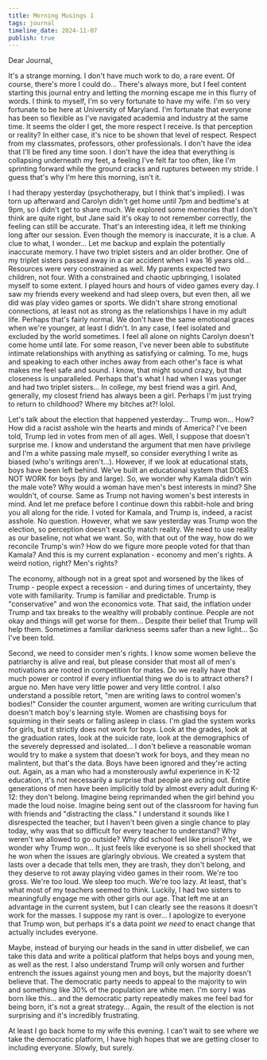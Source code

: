 ```yaml
---
title: Morning Musings 1
tags: journal
timeline_date: 2024-11-07
publish: true
---
```


Dear Journal,

It's a strange morning. I don't have much work to do, a rare event. Of course, there's more I could do... There's always more, but I feel content starting this journal entry and letting the morning escape me in this flurry of words. I think to myself, I'm so very fortunate to have my wife. I'm so very fortunate to be here at University of Maryland. I'm fortunate that everyone has been so flexible as I've navigated academia and industry at the same time. It seems the older I get, the more respect I receive. Is that perception or reality? In either case, it's nice to be shown that level of respect. Respect from my classmates, professors, other professionals. I don't have the idea that I'll be fired any time soon. I don't have the idea that everything is collapsing underneath my feet, a feeling I've felt far too often, like I'm sprinting forward while the ground cracks and ruptures between my stride. I guess that's why I'm here this morning, isn't it.

I had therapy yesterday (psychotherapy, but I think that's implied). I was torn up afterward and Carolyn didn't get home until 7pm and bedtime's at 9pm, so I didn't get to share much. We explored some memories that I don't think are quite right, but Jane said it's okay to not remember correctly, the feeling can still be accurate. That's an interesting idea, it left me thinking long after our session. Even though the memory is inaccurate, it is a clue. A clue to what, I wonder... Let me backup and explain the potentially inaccurate memory. I have two triplet sisters and an older brother. One of my triplet sisters passed away in a car accident when I was 16 years old... Resources were very constrained as well. My parents expected two children, not four. With a constrained and chaotic upbringing, I isolated myself to some extent. I played hours and hours of video games every day. I saw my friends every weekend and had sleep overs, but even then, all we did was play video games or sports. We didn't share strong emotional connections, at least not as strong as the relationships I have in my adult life. Perhaps that's fairly normal. We don't have the same emotional graces when we're younger, at least I didn't. In any case, I feel isolated and excluded by the world sometimes. I feel all alone on nights Carolyn doesn't come home until late. For some reason, I've never been able to substitute intimate relationships with anything as satisfying or calming. To me, hugs and speaking to each other inches away from each other's face is what makes me feel safe and sound. I know, that might sound crazy, but that closeness is unparalleled. Perhaps that's what I had when I was younger and had two triplet sisters... In college, my best friend was a girl. And, generally, my closest friend has always been a girl. Perhaps I'm just trying to return to childhood? Where my bitches at?! lolol.

Let's talk about the election that happened yesterday... Trump won... How? How did a racist asshole win the hearts and minds of America? I've been told, Trump led in votes from men of all ages. Well, I suppose that doesn't surprise me. I know and understand the argument that men have privilege and I'm a white passing male myself, so consider everything I write as biased (who's writings aren't...). However, if we look at educational stats, boys have been left behind. We've built an educational system that DOES NOT WORK for boys (by and large). So, we wonder why Kamala didn't win the male vote? Why would a woman have men's best interests in mind? She wouldn't, of course. Same as Trump not having women's best interests in mind. And let me preface before I continue down this rabbit-hole and bring you all along for the ride. I voted for Kamala, and Trump is, indeed, a racist asshole. No question. However, what we saw yesterday was Trump won the election, so perception doesn't exactly match reality. We need to use reality as our baseline, not what we want. So, with that out of the way, how do we reconcile Trump's win? How do we figure more people voted for that than Kamala? And this is my current explanation - economy and men's rights. A weird notion, right? Men's rights?

The economy, although not in a great spot and worsened by the likes of Trump - people expect a recession - and during times of uncertainty, they vote with familiarity. Trump is familiar and predictable. Trump is "conservative" and won the economics vote. That said, the inflation under Trump and tax breaks to the wealthy will probably continue. People are not okay and things will get worse for them... Despite their belief that Trump will help them. Sometimes a familiar darkness seems safer than a new light... So I've been told.

Second, we need to consider men's rights. I know some women believe the patriarchy is alive and real, but please consider that most all of men's motivations are rooted in competition for mates. Do we really have that much power or control if every influential thing we do is to attract others? I argue no. Men have very little power and very little control. I also understand a possible retort, "men are writing laws to control women's bodies!" Consider the counter argument, women are writing curriculum that doesn't match boy's learning style. Women are chastising boys for squirming in their seats or falling asleep in class. I'm glad the system works for girls, but it strictly does not work for boys. Look at the grades, look at the graduation rates, look at the suicide rate, look at the demographics of the severely depressed and isolated... I don't believe a reasonable woman would try to make a system that doesn't work for boys, and they mean no malintent, but that's the data. Boys have been ignored and they're acting out. Again, as a man who had a monsterously awful experience in K-12 education, it's not necessarily a surprise that people are acting out. Entire generations of men have been implicitly told by almost every adult during K-12: they don't belong. Imagine being reprimanded when the girl behind you made the loud noise. Imagine being sent out of the classroom for having fun with friends and "distracting the class." I understand it sounds like I disrespected the teacher, but I haven't been given a single chance to play today, why was that so difficult for every teacher to understand? Why weren't we allowed to go outside? Why did school feel like prison? Yet, we wonder why Trump won... It just feels like everyone is so shell shocked that he won when the issues are glaringly obvious. We created a system that lasts over a decade that tells men, they are trash, they don't belong, and they deserve to rot away playing video games in their room. We're too gross. We're too loud. We sleep too much. We're too lazy. At least, that's what most of my teachers seemed to think. Luckily, I had two sisters to meaningfully engage me with other girls our age. That left me at an advantage in the current system, but I can clearly see the reasons it doesn't work for the masses. I suppose my rant is over... I apologize to everyone that Trump won, but perhaps it's a data point _we need_ to enact change that actually includes everyone.

Maybe, instead of burying our heads in the sand in utter disbelief, we can take this data and write a political platform that helps boys and young men, as well as the rest. I also understand Trump will only worsen and further entrench the issues against young men and boys, but the majority doesn't believe that. The democratic party needs to appeal to the majority to win and something like 30% of the population are white men. I'm sorry I was born like this... and the democratic party repeatedly makes me feel bad for being born, it's not a great strategy... Again, the result of the election is not surprising and it's incredibly frustrating.

At least I go back home to my wife this evening. I can't wait to see where we take the democratic platform, I have high hopes that we are getting closer to including everyone. Slowly, but surely.
